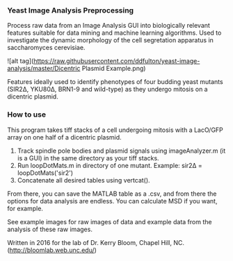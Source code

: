 ### Yeast Image Analysis Preprocessing ###

Process raw data from an Image Analysis GUI into biologically relevant features suitable for data mining and machine learning algorithms. Used to investigate the dynamic morphology of the cell segretation apparatus in saccharomyces cerevisiae. 

![alt tag](https://raw.githubusercontent.com/ddfulton/yeast-image-analysis/master/Dicentric Plasmid Example.png)

Features ideally used to identify phenotypes of four budding yeast mutants (SIR2∆, YKU80∆, BRN1-9 and wild-type)  as they undergo mitosis on a dicentric plasmid.

### How to use ###
This program takes tiff stacks of a cell undergoing mitosis with a LacO/GFP array on one half of a dicentric plasmid. 

1) Track spindle pole bodies and plasmid signals using imageAnalyzer.m (it is a GUI) in the same directory as your tiff stacks.
2) Run loopDotMats.m in directory of one mutant. Example: sir2∆ = loopDotMats('sir2')
3) Concatenate all desired tables using vertcat(). 

From there, you can save the MATLAB table as a .csv, and from there the options for data analysis are endless. You can calculate MSD if you want, for example. 

See example images for raw images of data and example data from the analysis of these raw images.

Written in 2016 for the lab of Dr. Kerry Bloom, Chapel Hill, NC. (http://bloomlab.web.unc.edu/)
